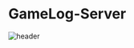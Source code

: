 # GameLog-Server
![header](https://capsule-render.vercel.app/api?type=wave&color=auto&height=300&section=header&text=capsule%20render&fontSize=90)

